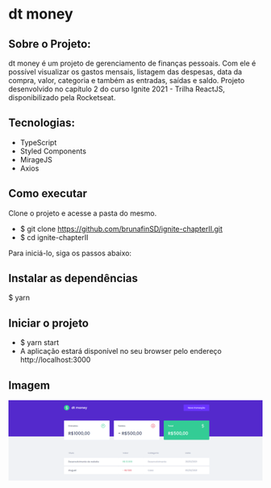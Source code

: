 # dt money

## Sobre o Projeto:
dt money é um projeto de gerenciamento de finanças pessoais.
Com ele é possível visualizar os gastos mensais, listagem das despesas, data da compra, valor, categoria e também as entradas, saídas e saldo.
Projeto desenvolvido no capítulo 2 do curso Ignite 2021 - Trilha ReactJS, disponibilizado pela Rocketseat.

## Tecnologias:

 - TypeScript
 - Styled Components
 - MirageJS
 - Axios
## Como executar
Clone o projeto e acesse a pasta do mesmo.

- $ git clone https://github.com/brunafinSD/ignite-chapterII.git
- $ cd ignite-chapterII

Para iniciá-lo, siga os passos abaixo:

## Instalar as dependências
$ yarn

## Iniciar o projeto
- $ yarn start
- A aplicação estará disponível no seu browser pelo endereço http://localhost:3000

## Imagem
![Screenshot](dtmoneyImg.png)
